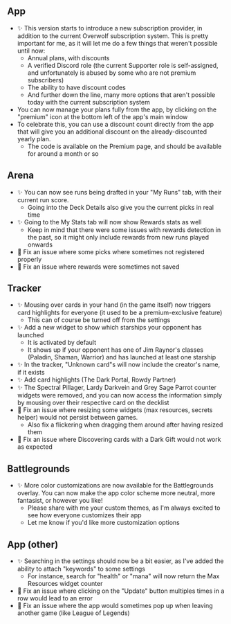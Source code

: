 ## App

-   ✨ This version starts to introduce a new subscription provider, in addition to the current Overwolf subscription system. This is pretty important for me, as it will let me do a few things that weren't possible until now:
    -   Annual plans, with discounts
    -   A verified Discord role (the current Supporter role is self-assigned, and unfortunately is abused by some who are not premium subscribers)
    -   The ability to have discount codes
    -   And further down the line, many more options that aren't possible today with the current subscription system
-   You can now manage your plans fully from the app, by clicking on the "premium" icon at the bottom left of the app's main window
-   To celebrate this, you can use a discount count directly from the app that will give you an additional discount on the already-discounted yearly plan.
    -   The code is available on the Premium page, and should be available for around a month or so

## Arena

-   ✨ You can now see runs being drafted in your "My Runs" tab, with their current run score.
    -   Going into the Deck Details also give you the current picks in real time
-   ✨ Going to the My Stats tab will now show Rewards stats as well
    -   Keep in mind that there were some issues with rewards detection in the past, so it might only include rewards from new runs played onwards
-   🐞 Fix an issue where some picks where sometimes not registered properly
-   🐞 Fix an issue where rewards were sometimes not saved

## Tracker

-   ✨ Mousing over cards in your hand (in the game itself) now triggers card highlights for everyone (it used to be a premium-exclusive feature)
    -   This can of course be turned off from the settings
-   ✨ Add a new widget to show which starships your opponent has launched
    -   It is activated by default
    -   It shows up if your opponent has one of Jim Raynor's classes (Paladin, Shaman, Warrior) and has launched at least one starship
-   ✨ In the tracker, "Unknown card"s will now include the creator's name, if it exists
-   ✨ Add card highlights (The Dark Portal, Rowdy Partner)
-   ✨ The Spectral Pillager, Lardy Darkvein and Grey Sage Parrot counter widgets were removed, and you can now access the information simply by mousing over their respective card on the decklist
-   🐞 Fix an issue where resizing some widgets (max resources, secrets helper) would not persist between games.
    -   Also fix a flickering when dragging them around after having resized them
-   🐞 Fix an issue where Discovering cards with a Dark Gift would not work as expected

## Battlegrounds

-   ✨ More color customizations are now available for the Battlegrounds overlay. You can now make the app color scheme more neutral, more fantasist, or however you like!
    -   Please share with me your custom themes, as I'm always excited to see how everyone customizes their app
    -   Let me know if you'd like more customization options

## App (other)

-   ✨ Searching in the settings should now be a bit easier, as I've added the ability to attach "keywords" to some settings
    -   For instance, search for "health" or "mana" will now return the Max Resources widget counter
-   🐞 Fix an issue where clicking on the "Update" button multiples times in a row would lead to an error
-   🐞 Fix an issue where the app would sometimes pop up when leaving another game (like League of Legends)
